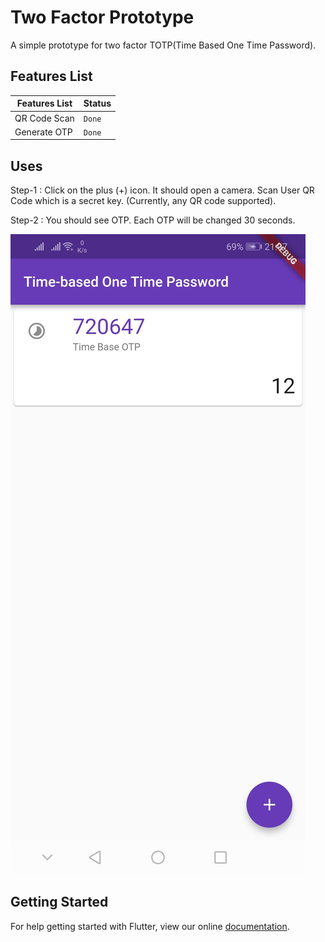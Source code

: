 # Two Factor Prototype 

A simple prototype for two factor TOTP(Time Based One Time Password).

## Features List 
| Features List   | Status       |
| ---    | ---         | 
| QR Code Scan   | `Done`       
| Generate OTP | `Done`      |

## Uses
Step-1 : Click on the plus (+) icon. It should open a camera. Scan User QR Code which is a secret key. (Currently, any QR code supported). 

Step-2 : You should see OTP. Each OTP will be changed 30 seconds. 

![Two Factor OTP](screenshot/two_factor.jpg)
## Getting Started
For help getting started with Flutter, view our online
[documentation](https://flutter.io/).
